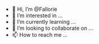- 👋 Hi, I’m @Fallorie
- 👀 I’m interested in ...
- 🌱 I’m currently learning ...
- 💞️ I’m looking to collaborate on ...
- 📫 How to reach me ...

<!---
Fallorie/Fallorie is a ✨ special ✨ repository because its `README.md` (this file) appears on your GitHub profile.
You can click the Preview link to take a look at your changes.
--->
